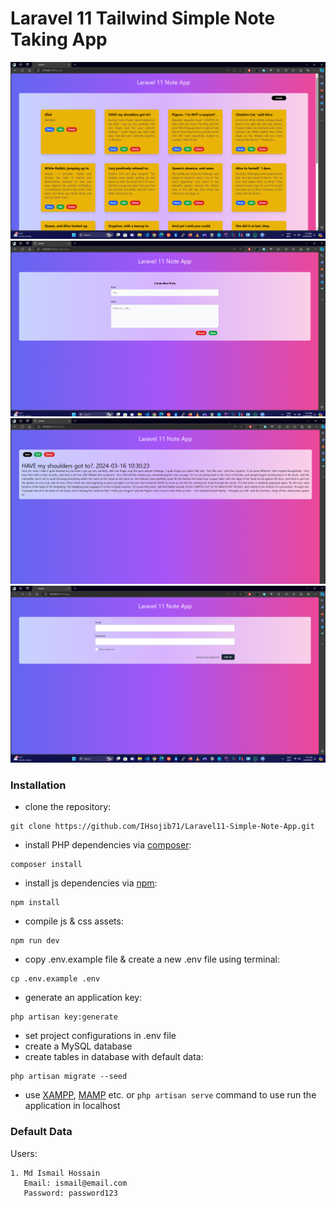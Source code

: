 # Laravel 11 Tailwind Simple Note Taking App

<img src="screenshots/image1.png">
<img src="screenshots/image2.png">
<img src="screenshots/image3.png">
<img src="screenshots/image4.png">

### Installation

-   clone the repository:

```
git clone https://github.com/IHsojib71/Laravel11-Simple-Note-App.git
```

-   install PHP dependencies via [composer](https://getcomposer.org/):

```
composer install
```

-   install js dependencies via [npm](https://nodejs.org/en/):

```
npm install
```

-   compile js & css assets:

```
npm run dev
```

-   copy .env.example file & create a new .env file using terminal:

```
cp .env.example .env
```

-   generate an application key:

```
php artisan key:generate
```

-   set project configurations in .env file
-   create a MySQL database
-   create tables in database with default data:

```
php artisan migrate --seed
```

-   use [XAMPP](https://www.apachefriends.org/index.html), [MAMP](https://www.mamp.info/en/mamp/windows/) etc.
    or `php artisan serve` command to use run the application in localhost

### Default Data

Users:

```
1. Md Ismail Hossain
   Email: ismail@email.com
   Password: password123


```
